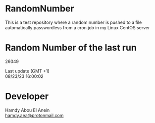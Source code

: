 # RandomNumber    
This is a test repository where a random number is pushed to a file automatically passwordless from a cron job in my Linux CentOS server    
# Random Number of the last run   
26049
      
Last update (GMT +1)    
08/23/23 16:00:02
# Developer    
Hamdy Abou El Anein   
hamdy.aea@protonmail.com

